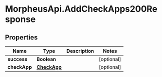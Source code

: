 # MorpheusApi.AddCheckApps200Response

## Properties

Name | Type | Description | Notes
------------ | ------------- | ------------- | -------------
**success** | **Boolean** |  | [optional] 
**checkApp** | [**CheckApp**](CheckApp.md) |  | [optional] 


